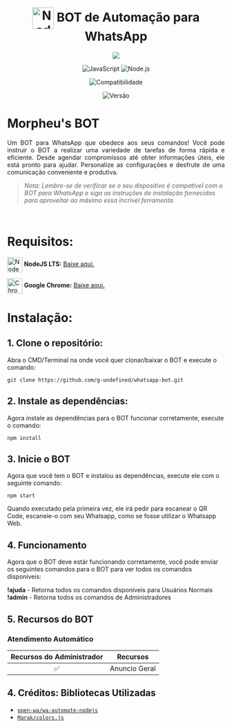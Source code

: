 <h1 align="center">
  <img src="https://cdn.jsdelivr.net/gh/devicons/devicon/icons/nodejs/nodejs-original.svg" width="50px" height="50px" align="center" alt="NodeJS" />
  BOT de Automação para WhatsApp
</h1>
<p align="center">
 <img src="https://img.shields.io/badge/Autor-Gabriel%20D.%20Santos-4909B8?style=for-the-badge&logo=github"
</p>

<p align="center">
  <img src="https://img.shields.io/badge/Linguagem-JavaScript-F7DF1E?style=for-the-badge&logo=javascript&logoColor=white" alt="JavaScript">
  <img src="https://img.shields.io/badge/Ambiente%20de%20Execu%C3%A7%C3%A3o-Node.js-00a000?style=for-the-badge&logo=node.js&logoColor=white" alt="Node.js">
</p>

<p align="center">
  <img src="https://img.shields.io/badge/Compatibilidade-iOS%20%7C%20Android-008080?style=for-the-badge" alt="Compatibilidade">
  
</p>

<p align="center">
 <img src="https://img.shields.io/badge/Vers%C3%A3o-1.0.0-008080?style=for-the-badge" alt="Versão">
</p>

<h1 align="left">Morpheu's BOT</h1>

<p align="justify">Um BOT para WhatsApp que obedece aos seus comandos! Você pode instruir o BOT a realizar uma variedade de tarefas de forma rápida e eficiente. Desde agendar compromissos até obter informações úteis, ele está pronto para ajudar. Personalize as configurações e desfrute de uma comunicação conveniente e produtiva.</p>

> *Nota: Lembre-se de verificar se o seu dispositivo é compatível com o BOT para WhatsApp e siga as instruções de instalação fornecidas para aproveitar ao máximo essa incrível ferramenta.*

<br/>

<h1 align="left">Requisitos:</h1>

<p>
 <img src="https://cdn.jsdelivr.net/gh/devicons/devicon/icons/nodejs/nodejs-original.svg" width="35px" height="35px" align="center" alt="NodeJS" />
 <strong>NodeJS LTS:</strong> <a href="https://nodejs.org/en">Baixe aqui.</a>
</p>
<p>
 <img src="https://cdn.jsdelivr.net/gh/devicons/devicon/icons/chrome/chrome-original.svg" width="35px" height="35px" align="center" alt="Chrome" />
 <strong>Google Chrome:</strong> <a href="https://www.google.com/intl/pt-BR/chrome/">Baixe aqui.</a>
</p>

<h1 align="left">Instalação:</h3>

<h2 align="left">1. Clone o repositório:</h2>
<p>Abra o CMD/Terminal na onde você quer clonar/baixar o BOT e execute o comando:</p>

```
git clone https://github.com/g-undefined/whatsapp-bot.git
```

<h2 align="left">2. Instale as dependências:</h2>
<p>Agora instale as dependências para o BOT funcionar corretamente, execute o comando:</p>

```
npm install
```

<h2 align="left">3. Inicie o BOT</h2>
<p>Agora que você tem o BOT e instalou as dependências, execute ele com o seguinte comando:</p>

```
npm start
```

<p>Quando executado pela primeira vez, ele irá pedir para escanear o QR Code, escaneie-o com seu Whatsapp, como se fosse utilizar o Whatsapp Web.</p>

<h2 align="left">4. Funcionamento</h2>
<p>Agora que o BOT deve estár funcionando corretamente, você pode enviar os seguintes comandos para o BOT para ver todos os comandos disponíveis:</p>
<p>
 <strong>!ajuda</strong> - Retorna todos os comandos disponíveis para Usuários Normais<br/>
 <strong>!admin</strong> - Retorna todos os comandos de Administradores
</p>

<h2 align="left">5. Recursos do BOT</h2>
<h3 align="left">Atendimento Automático</h3>

| Recursos do Administrador |                Recursos        |
| :-----------: | :--------------------------------: |
|       ✅       | Anuncio Geral     |


<h2 align="left">4. Créditos: Bibliotecas Utilizadas</h2>

* [`open-wa/wa-automate-nodejs`](https://github.com/open-wa/wa-automate-nodejs)
* [`Marak/colors.js`](https://github.com/marak/colors.js/)

<!-- https://media.giphy.com/media/9yRMxLuRqyQ0x3jJXD/giphy.webp -->
